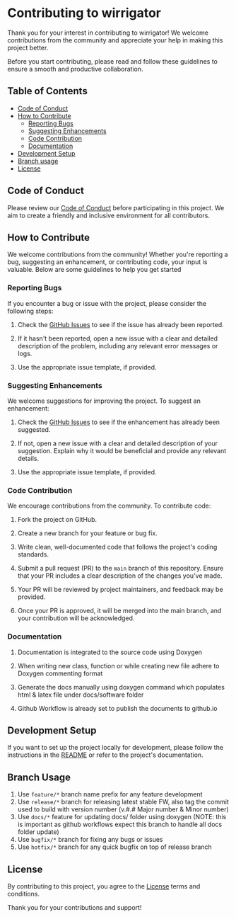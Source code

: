 # Contributing to wirrigator

Thank you for your interest in contributing to wirrigator! We welcome contributions from the community and appreciate your help in making this project better.

Before you start contributing, please read and follow these guidelines to ensure a smooth and productive collaboration.

## Table of Contents
- [Code of Conduct](#code-of-conduct)
- [How to Contribute](#how-to-contribute)
  - [Reporting Bugs](#reporting-bugs)
  - [Suggesting Enhancements](#suggesting-enhancements)
  - [Code Contribution](#code-contribution)
  - [Documentation](#documentation)
- [Development Setup](#development-setup)
- [Branch usage](#branch-usage)
- [License](#license)

## Code of Conduct

Please review our [Code of Conduct](CODE_OF_CONDUCT.md) before participating in this project. We aim to create a friendly and inclusive environment for all contributors.

## How to Contribute
We welcome contributions from the community! Whether you're reporting a bug, suggesting an enhancement, or contributing code, your input is valuable. Below are some guidelines to help you get started

### Reporting Bugs

If you encounter a bug or issue with the project, please consider the following steps:

1. Check the [GitHub Issues](https://github.com/brinth/wirrigator/issues) to see if the issue has already been reported.

2. If it hasn't been reported, open a new issue with a clear and detailed description of the problem, including any relevant error messages or logs.

3. Use the appropriate issue template, if provided.

### Suggesting Enhancements

We welcome suggestions for improving the project. To suggest an enhancement:

1. Check the [GitHub Issues](https://github.com/brinth/wirrigator/issues) to see if the enhancement has already been suggested.

2. If not, open a new issue with a clear and detailed description of your suggestion. Explain why it would be beneficial and provide any relevant details.

3. Use the appropriate issue template, if provided.

### Code Contribution

We encourage contributions from the community. To contribute code:

1. Fork the project on GitHub.

2. Create a new branch for your feature or bug fix.

3. Write clean, well-documented code that follows the project's coding standards.

4. Submit a pull request (PR) to the `main` branch of this repository. Ensure that your PR includes a clear description of the changes you've made.

5. Your PR will be reviewed by project maintainers, and feedback may be provided.

6. Once your PR is approved, it will be merged into the main branch, and your contribution will be acknowledged.

### Documentation

1. Documentation is integrated to the source code using Doxygen

2. When writing new class, function or while creating new file adhere to Doxygen commenting format

3. Generate the docs manually using doxygen command which populates html & latex file under docs/software folder

4. Github Workflow is already set to publish the documents to github.io

## Development Setup

If you want to set up the project locally for development, please follow the instructions in the [README](README.md) or refer to the project's documentation.

## Branch Usage
1. Use `feature/*` branch name prefix for any feature development
2. Use `release/*` branch for releasing latest stable FW, also tag the commit used to build with version number (v.#.# Major number & Minor number)
3. Use `docs/*` feature for updating docs/ folder using doxygen (NOTE: this is important as github workflows expect this branch to handle all docs folder update)
4. Use `bugfix/*` branch for fixing any bugs or issues
5. Use `hotfix/*` branch for any quick bugfix on top of release branch

## License

By contributing to this project, you agree to the [License](LICENSE) terms and conditions.

Thank you for your contributions and support!
